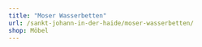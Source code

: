 ```yaml
---
title: "Moser Wasserbetten"
url: /sankt-johann-in-der-haide/moser-wasserbetten/
shop: Möbel
---
```


